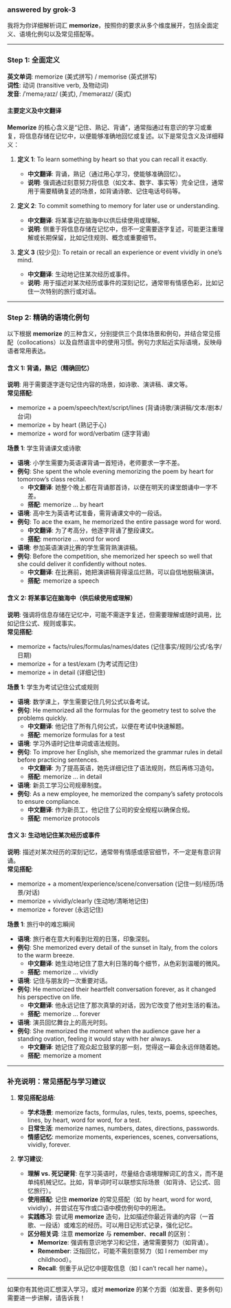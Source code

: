 ### answered by grok-3
我将为你详细解析词汇 **memorize**，按照你的要求从多个维度展开，包括全面定义、语境化例句以及常见搭配等。

---

### Step 1: 全面定义

**英文单词**: memorize (美式拼写) / memorise (英式拼写)  
**词性**: 动词 (transitive verb, 及物动词)  
**发音**: /ˈmeməˌraɪz/ (美式), /ˈmeməraɪz/ (英式)  

#### 主要定义及中文翻译
**Memorize** 的核心含义是“记住、熟记、背诵”，通常指通过有意识的学习或重复，将信息存储在记忆中，以便能够准确地回忆或复述。以下是常见含义及详细释义：

1. **定义 1**: To learn something by heart so that you can recall it exactly.  
   - **中文翻译**: 背诵，熟记（通过用心学习，使能够准确回忆）。  
   - **说明**: 强调通过刻意努力将信息（如文本、数字、事实等）完全记住，通常用于需要精确复述的场景，如背诵诗歌、记住电话号码等。

2. **定义 2**: To commit something to memory for later use or understanding.  
   - **中文翻译**: 将某事记在脑海中以供后续使用或理解。  
   - **说明**: 侧重于将信息存储在记忆中，但不一定需要逐字复述，可能更注重理解或长期保留，比如记住规则、概念或重要细节。

3. **定义 3** (较少见): To retain or recall an experience or event vividly in one’s mind.  
   - **中文翻译**: 生动地记住某次经历或事件。  
   - **说明**: 用于描述对某次经历或事件的深刻记忆，通常带有情感色彩，比如记住一次特别的旅行或对话。

---

### Step 2: 精确的语境化例句

以下根据 **memorize** 的三种含义，分别提供三个具体场景和例句，并结合常见搭配（collocations）以及自然语言中的使用习惯。例句力求贴近实际语境，反映母语者常用表达。

#### 含义 1: 背诵，熟记（精确回忆）
**说明**: 用于需要逐字逐句记住内容的场景，如诗歌、演讲稿、课文等。  
**常见搭配**:
- memorize + a poem/speech/text/script/lines (背诵诗歌/演讲稿/文本/剧本/台词)
- memorize + by heart (熟记于心)
- memorize + word for word/verbatim (逐字背诵)

**场景 1**: 学生背诵课文或诗歌  
- **语境**: 小学生需要为英语课背诵一首短诗，老师要求一字不差。  
- **例句**: She spent the whole evening memorizing the poem by heart for tomorrow’s class recital.  
  - **中文翻译**: 她整个晚上都在背诵那首诗，以便在明天的课堂朗诵中一字不差。  
  - **搭配**: memorize ... by heart  
- **语境**: 高中生为英语考试准备，需背诵课文中的一段话。  
- **例句**: To ace the exam, he memorized the entire passage word for word.  
  - **中文翻译**: 为了考高分，他逐字背诵了整段课文。  
  - **搭配**: memorize ... word for word  
- **语境**: 参加英语演讲比赛的学生需背熟演讲稿。  
- **例句**: Before the competition, she memorized her speech so well that she could deliver it confidently without notes.  
  - **中文翻译**: 在比赛前，她把演讲稿背得滚瓜烂熟，可以自信地脱稿演讲。  
  - **搭配**: memorize a speech  

#### 含义 2: 将某事记在脑海中（供后续使用或理解）  
**说明**: 强调将信息存储在记忆中，可能不需逐字复述，但需要理解或随时调用，比如记住公式、规则或事实。  
**常见搭配**:
- memorize + facts/rules/formulas/names/dates (记住事实/规则/公式/名字/日期)
- memorize + for a test/exam (为考试而记住)
- memorize + in detail (详细记住)

**场景 1**: 学生为考试记住公式或规则  
- **语境**: 数学课上，学生需要记住几何公式以备考试。  
- **例句**: He memorized all the formulas for the geometry test to solve the problems quickly.  
  - **中文翻译**: 他记住了所有几何公式，以便在考试中快速解题。  
  - **搭配**: memorize formulas for a test  
- **语境**: 学习外语时记住单词或语法规则。  
- **例句**: To improve her English, she memorized the grammar rules in detail before practicing sentences.  
  - **中文翻译**: 为了提高英语，她先详细记住了语法规则，然后再练习造句。  
  - **搭配**: memorize ... in detail  
- **语境**: 新员工学习公司规章制度。  
- **例句**: As a new employee, he memorized the company’s safety protocols to ensure compliance.  
  - **中文翻译**: 作为新员工，他记住了公司的安全规程以确保合规。  
  - **搭配**: memorize protocols  

#### 含义 3: 生动地记住某次经历或事件  
**说明**: 描述对某次经历的深刻记忆，通常带有情感或感官细节，不一定是有意识背诵。  
**常见搭配**:
- memorize + a moment/experience/scene/conversation (记住一刻/经历/场景/对话)
- memorize + vividly/clearly (生动地/清晰地记住)
- memorize + forever (永远记住)

**场景 1**: 旅行中的难忘瞬间  
- **语境**: 旅行者在意大利看到壮观的日落，印象深刻。  
- **例句**: She memorized every detail of the sunset in Italy, from the colors to the warm breeze.  
  - **中文翻译**: 她生动地记住了意大利日落的每个细节，从色彩到温暖的微风。  
  - **搭配**: memorize ... vividly  
- **语境**: 记住与朋友的一次重要对话。  
- **例句**: He memorized their heartfelt conversation forever, as it changed his perspective on life.  
  - **中文翻译**: 他永远记住了那次真挚的对话，因为它改变了他对生活的看法。  
  - **搭配**: memorize ... forever  
- **语境**: 演员回忆舞台上的高光时刻。  
- **例句**: She memorized the moment when the audience gave her a standing ovation, feeling it would stay with her always.  
  - **中文翻译**: 她记住了观众起立鼓掌的那一刻，觉得这一幕会永远伴随着她。  
  - **搭配**: memorize a moment  

---

### 补充说明：常见搭配与学习建议
1. **常见搭配总结**:
   - **学术场景**: memorize facts, formulas, rules, texts, poems, speeches, lines, by heart, word for word, for a test.  
   - **日常生活**: memorize names, numbers, dates, directions, passwords.  
   - **情感记忆**: memorize moments, experiences, scenes, conversations, vividly, forever.  

2. **学习建议**:
   - **理解 vs. 死记硬背**: 在学习英语时，尽量结合语境理解词汇的含义，而不是单纯机械记忆。比如，背单词时可以联想实际场景（如背诗、记公式、回忆旅行）。  
   - **使用搭配**: 记住 **memorize** 的常见搭配（如 by heart, word for word, vividly），并尝试在写作或口语中模仿例句中的用法。  
   - **实践练习**: 尝试用 **memorize** 造句，比如描述你最近背诵的内容（一首歌、一段话）或难忘的经历。可以用日记形式记录，强化记忆。  
   - **区分相关词**: 注意 **memorize** 与 **remember**、**recall** 的区别：
     - **Memorize**: 强调有意识地学习和记住，通常需要努力（如背诵）。  
     - **Remember**: 泛指回忆，可能不需刻意努力（如 I remember my childhood）。  
     - **Recall**: 侧重于从记忆中提取信息（如 I can’t recall her name）。  

---

如果你有其他词汇想深入学习，或对 **memorize** 的某个方面（如发音、更多例句）需要进一步讲解，请告诉我！